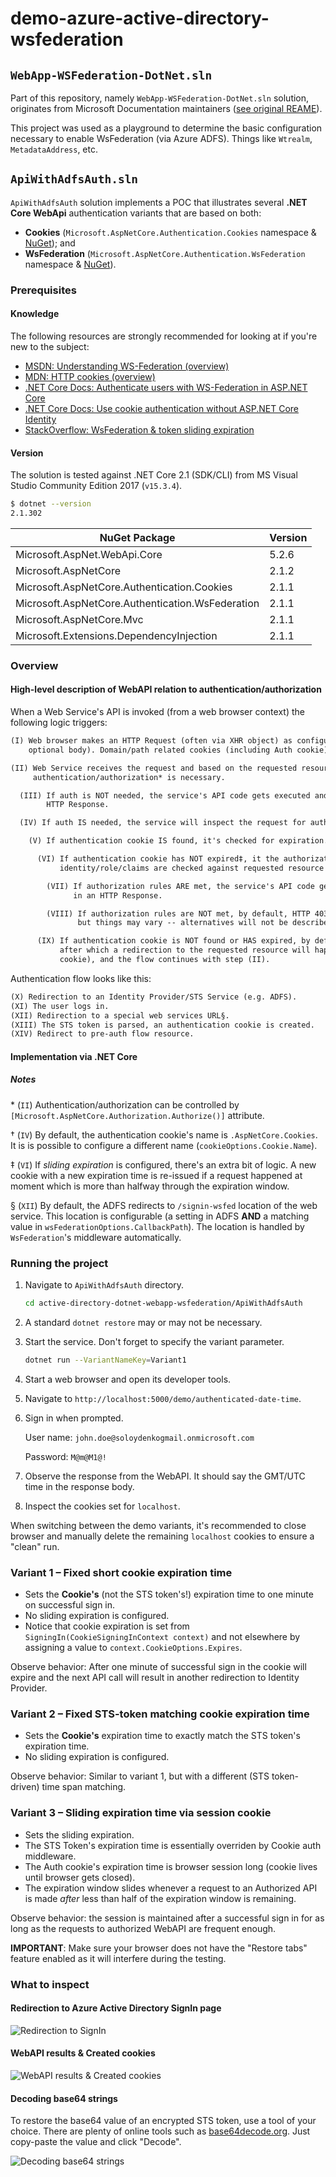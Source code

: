 # demo-azure-active-directory-wsfederation

## `WebApp-WSFederation-DotNet.sln`

Part of this repository, namely `WebApp-WSFederation-DotNet.sln` solution, originates from Microsoft Documentation maintainers ([see original REAME](https://github.com/hris-front-end-team/demo-azure-active-directory-wsfederation/blob/master/ORIGINAL_MICROSOFT_README.md)).

This project was used as a playground to determine the basic configuration necessary to enable WsFederation (via Azure ADFS).
Things like `Wtrealm`, `MetadataAddress`, etc.

## `ApiWithAdfsAuth.sln`

`ApiWithAdfsAuth` solution implements a POC that illustrates several **.NET Core WebApi** authentication variants that are based on both:

* **Cookies** (`Microsoft.AspNetCore.Authentication.Cookies` namespace & [NuGet](https://www.nuget.org/packages/Microsoft.AspNetCore.Authentication.Cookies/)); and
* **WsFederation** (`Microsoft.AspNetCore.Authentication.WsFederation` namespace & [NuGet](https://www.nuget.org/packages/Microsoft.AspNetCore.Authentication.WsFederation/)).

### Prerequisites

#### Knowledge

The following resources are strongly recommended for looking at if you're new to the subject:

* [MSDN: Understanding WS-Federation (overview)](https://msdn.microsoft.com/en-us/library/bb498017.aspx?f=255&MSPPError=-2147217396)
* [MDN: HTTP cookies (overview)](https://developer.mozilla.org/en-US/docs/Web/HTTP/Cookies)
* [.NET Core Docs: Authenticate users with WS-Federation in ASP.NET Core](https://docs.microsoft.com/en-us/aspnet/core/security/authentication/ws-federation?view=aspnetcore-2.1)
* [.NET Core Docs: Use cookie authentication without ASP.NET Core Identity](https://docs.microsoft.com/en-us/aspnet/core/security/authentication/cookie?view=aspnetcore-2.1&tabs=aspnetcore2x)
* [StackOverflow: WsFederation & token sliding expiration](https://stackoverflow.com/a/28631956/482868)

#### Version

The solution is tested against .NET Core 2.1 (SDK/CLI) from MS Visual Studio Community Edition 2017 (`v15.3.4`).

```sh
$ dotnet --version
2.1.302
```

| NuGet Package                                    | Version |
| ------------------------------------------------ | ------- |
| Microsoft.AspNet.WebApi.Core                     | 5.2.6   |
| Microsoft.AspNetCore                             | 2.1.2   |
| Microsoft.AspNetCore.Authentication.Cookies      | 2.1.1   |
| Microsoft.AspNetCore.Authentication.WsFederation | 2.1.1   |
| Microsoft.AspNetCore.Mvc                         | 2.1.1   |
| Microsoft.Extensions.DependencyInjection         | 2.1.1   |

### Overview

#### High-level description of WebAPI relation to authentication/authorization

When a Web Service's API is invoked (from a web browser context) the following logic triggers:

```txt
(I) Web browser makes an HTTP Request (often via XHR object) as configured in client code (HTTP Verb + URL +
    optional body). Domain/path related cookies (including Auth cookie) are included into the request's headers.

(II) Web Service receives the request and based on the requested resource's confifguration determines whether
     authentication/authorization* is necessary.

  (III) If auth is NOT needed, the service's API code gets executed and the result is returned in an
        HTTP Response.

  (IV) If auth IS needed, the service will inspect the request for authentication cookie† presence.

    (V) If authentication cookie IS found, it's checked for expiration.

      (VI) If authentication cookie has NOT expired‡, it the authorization logic kicks in (e.g. user's
           identity/role/claims are checked against requested resource access configuration).

        (VII) If authorization rules ARE met, the service's API code gets executed and the result is returned
              in an HTTP Response.

        (VIII) If authorization rules are NOT met, by default, HTTP 403 Forbidden Response is sent back,
               but things may vary -- alternatives will not be described here in detail.

      (IX) If authentication cookie is NOT found or HAS expired, by default, the authentication flow triggers,
           after which a redirection to the requested resource will happen (now with the unexpired authentication
           cookie), and the flow continues with step (II).
```

Authentication flow looks like this:

```txt
(X) Redirection to an Identity Provider/STS Service (e.g. ADFS).
(XI) The user logs in.
(XII) Redirection to a special web services URL§.
(XIII) The STS token is parsed, an authentication cookie is created.
(XIV) Redirect to pre-auth flow resource.
```

#### Implementation via .NET Core

##### Notes

\* (`II`) Authentication/authorization can be controlled by `[Microsoft.AspNetCore.Authorization.Authorize()]` attribute.

† (`IV`) By default, the authentication cookie's name is `.AspNetCore.Cookies`. It is is possible to configure a different name (`cookieOptions.Cookie.Name`).

‡ (`VI`) If _sliding expiration_ is configured, there's an extra bit of logic. A new cookie with a new expiration time is re-issued if a request happened at moment which is more than halfway through the expiration window.

§ (`XII`) By default, the ADFS redirects to `/signin-wsfed` location of the web service. This location is configurable (a setting in ADFS **AND** a matching value in `wsFederationOptions.CallbackPath`). The location is handled by `WsFederation`'s middleware automatically.

### Running the project

1. Navigate to `ApiWithAdfsAuth` directory.

    ```sh
    cd active-directory-dotnet-webapp-wsfederation/ApiWithAdfsAuth
    ```

1. A standard `dotnet restore` may or may not be necessary.

1. Start the service. Don't forget to specify the variant parameter.

    ```sh
    dotnet run --VariantNameKey=Variant1
    ```

1. Start a web browser and open its developer tools.

1. Navigate to `http://localhost:5000/demo/authenticated-date-time`.

1. Sign in when prompted.

    User name: `john.doe@soloydenkogmail.onmicrosoft.com`

    Password: `M@m@M1@!`

2. Observe the response from the WebAPI. It should say the GMT/UTC time in the response body.

3. Inspect the cookies set for `localhost`.

When switching between the demo variants, it's recommended to close browser and manually delete the remaining `localhost` cookies to ensure a "clean" run.

### Variant 1 – Fixed short cookie expiration time

* Sets the **Cookie's** (not the STS token's!) expiration time to one minute on successful sign in.
* No sliding expiration is configured.
* Notice that cookie expiration is set from `SigningIn(CookieSigningInContext context)` and not elsewhere by assigning a value to `context.CookieOptions.Expires`.

Observe behavior: After one minute of successful sign in the cookie will expire and the next API call will result in another redirection to Identity Provider.

### Variant 2 – Fixed STS-token matching cookie expiration time

* Sets the **Cookie's** expiration time to exactly match the STS token's expiration time.
* No sliding expiration is configured.

Observe behavior: Similar to variant 1, but with a different (STS token-driven) time span matching.

### Variant 3 – Sliding expiration time via session cookie

* Sets the sliding expiration.
* The STS Token's expiration time is essentially overriden by Cookie auth middleware.
* The Auth cookie's expiration time is browser session long (cookie lives until browser gets closed).
* The expiration window slides whenever a request to an Authorized API is made _after_ less than half of the expiration window is remaining.

Observe behavior: the session is maintained after a successful sign in for as long as the requests to authorized WebAPI are frequent enough.

**IMPORTANT**: Make sure your browser does not have the "Restore tabs" feature enabled as it will interfere during the testing.

### What to inspect

#### Redirection to Azure Active Directory SignIn page

![Redirection to SignIn](images/1_redirection_to_sign_in.png)

#### WebAPI results & Created cookies

![WebAPI results & Created cookies](images/2_web_api-response.png)

#### Decoding base64 strings

To restore the base64 value of an encrypted STS token, use a tool of your choice.
There are plenty of online tools such as [base64decode.org](https://www.base64decode.org).
Just copy-paste the value and click "Decode".

![Decoding base64 strings](images/3_base64_decoder.png)
